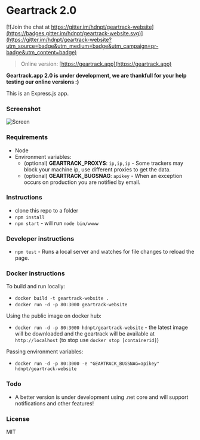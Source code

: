 # Geartrack 2.0

[![Join the chat at https://gitter.im/hdnpt/geartrack-website](https://badges.gitter.im/hdnpt/geartrack-website.svg)](https://gitter.im/hdnpt/geartrack-website?utm_source=badge&utm_medium=badge&utm_campaign=pr-badge&utm_content=badge)

>Online version: [https://geartrack.app](https://geartrack.app)

**Geartrack.app 2.0 is under development, we are thankfull for your help testing our online versions :)**

This is an Express.js app.

### Screenshot
![Screen](http://i.imgur.com/wUhzJO3.png)

### Requirements
- Node
- Environment variables:
    - (optional) **GEARTRACK_PROXYS**: `ip,ip,ip`  - Some trackers may block your machine ip, use different proxies to get the data.
    - (optional) **GEARTRACK_BUGSNAG**: `apikey` - When an exception occurs on production you are notified by email.

### Instructions
- clone this repo to a folder
- `npm install`
- `npm start` - will run `node bin/wwww`

### Developer instructions
- `npm test` - Runs a local server and watches for file changes to reload the page.

### Docker instructions
To build and run locally:
- `docker build -t geartrack-website .`
- `docker run -d -p 80:3000 geartrack-website`

Using the public image on docker hub:
- `docker run -d -p 80:3000 hdnpt/geartrack-website` - the latest image will be downloaded and the geartrack will be available at `http://localhost` (to stop use `docker stop [containerid]`)

Passing environment variables:
- `docker run -d -p 80:3000 -e "GEARTRACK_BUGSNAG=apikey" hdnpt/geartrack-website`

### Todo
- A better version is under development using .net core and will support notifications and other features!

### License
MIT
